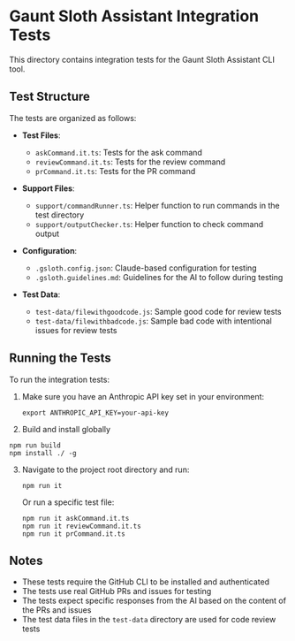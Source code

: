 # Gaunt Sloth Assistant Integration Tests

This directory contains integration tests for the Gaunt Sloth Assistant CLI tool.

## Test Structure

The tests are organized as follows:

- **Test Files**:
    - `askCommand.it.ts`: Tests for the ask command
    - `reviewCommand.it.ts`: Tests for the review command
    - `prCommand.it.ts`: Tests for the PR command

- **Support Files**:
    - `support/commandRunner.ts`: Helper function to run commands in the test directory
    - `support/outputChecker.ts`: Helper function to check command output

- **Configuration**:
    - `.gsloth.config.json`: Claude-based configuration for testing
    - `.gsloth.guidelines.md`: Guidelines for the AI to follow during testing

- **Test Data**:
    - `test-data/filewithgoodcode.js`: Sample good code for review tests
    - `test-data/filewithbadcode.js`: Sample bad code with intentional issues for review tests

## Running the Tests

To run the integration tests:

1. Make sure you have an Anthropic API key set in your environment:
   ```
   export ANTHROPIC_API_KEY=your-api-key
   ```

2. Build and install globally

  ```
  npm run build
  npm install ./ -g
  ```

3. Navigate to the project root directory and run:
   ```
   npm run it
   ```

   Or run a specific test file:
   ```
   npm run it askCommand.it.ts
   npm run it reviewCommand.it.ts
   npm run it prCommand.it.ts
   ```

## Notes

- These tests require the GitHub CLI to be installed and authenticated
- The tests use real GitHub PRs and issues for testing
- The tests expect specific responses from the AI based on the content of the PRs and issues
- The test data files in the `test-data` directory are used for code review tests
